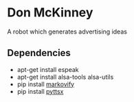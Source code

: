 # Don McKinney

A robot which generates advertising ideas


## Dependencies
* apt-get install espeak
* apt-get install alsa-tools alsa-utils
* pip install [markovify](https://github.com/jsvine/markovify)
* pip install [pyttsx](https://github.com/parente/pyttsx)
